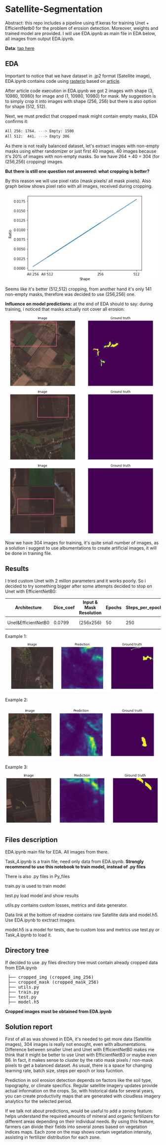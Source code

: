# Satellite-Segmentation
Abstract: this repo includes a pipeline using tf.keras for training Unet + EfficientNetb0 for the problem of erosion detection. Moreover, weights and trained model are provided. I will use EDA.ipynb as main file in EDA below, all images from output EDA.ipynb.

**Data**: [tap here](https://drive.google.com/drive/folders/1_T-R-FvMaNDeawhHGtUZ6Dc8KF4ERNrn?usp=sharing)

## EDA
Important to notice that we have dataset in .jp2 format (Satellite image), EDA.ipynb contains code using [rasterio](https://rasterio.readthedocs.io/en/latest/)
based on [article](https://medium.datadriveninvestor.com/preparing-aerial-imagery-for-crop-classification-ce05d3601c68).

Aftеr article code execution in EDA.ipynb we got 2 images with shape (3, 10980, 10980) for image and (1, 10980, 10980) for mask.
My suggestion is to simply crop it into images with shape (256, 256) but there is also option for shape (512, 512).

Next, we must predict that cropped mask might contain empty masks, EDA confirms it:
```sh
All 256: 1764. ---> Empty: 1500
All 512:  441. ---> Empty 306
```
As there is not really balanced dataset, let's extract images with non-empty masks using either randomizer or just first 40 images. 40 images because it's 20% of images with non-empty masks. So we have 264 + 40 = 304 (for (256,256) cropping) images.

**But there is still one question not answered: what cropping is better?**

By this reason we will use pixel ratio (mask pixels/ all mask pixels).
Also graph below shows pixel ratio with all images, received during cropping.

![alt text](images/ratio_shape.PNG)

Seems like it's better (512,512) cropping, from another hand it's only 141 non-empty masks, therefore was decided to use (256,256) one.

**Influence on model predictions:** at the end of EDA should to say: during training, i noticed that masks actually not cover all erosion:

![alt text](images/Masks_problem.PNG)

Now we have 304 images for training, it's quite small number of images, as a solution i suggest to use albumentations to create artificial images, it will be done in training file.

## Results
I tried custom Unet with 2 millon parameters and it works poorly. So i decided to try something bigger after some attempts decided to stop on Unet with EfficientNetB0:

| Architecture | Dice_coef | Input & Mask Resolution | Epochs | Steps_per_epoch | Loss function | Optimizer | Learning scheduler |
| ------ | ------ | ------ | ------ | ------ | ------ | ------ | ------ |
| Unet&EfficientNetB0 | 0.0799 | (256x256) | 50 | 250 | FocalLoss | Adam (lr=1e-3) | ReduceLROnPlateau(factor=0.5, patience=3) |

Example 1:

![alt text](images/Example_1.PNG)

Example 2:

![alt text](images/Example_2.PNG)

Example 3:

![alt text](images/Example_3.PNG)

## Files description
EDA.ipynb main file for EDA. All images from there.

Task_4.ipynb is a train file, need only data from EDA.ipynb. **Strongly recommend to use this notebook to train model, instead of .py files**

There is also .py files in Py_files

train.py is used to train model

test.py load model and show results

utils.py contains custom losses, metrics and data generator.

Data link at the bottom of readme contains raw Satellite data and model.h5. Use EDA.ipynb to exctract images.

model.h5 is a model for tests, due to custom loss and metrics use test.py or Task_4.ipynb to load it.

## Directory tree
If decided to use .py files directory tree must contain already cropped data from EDA.ipynb
<pre>
 ├── cropped_img (cropped_img_256)
 ├── cropped_mask (cropped_mask_256)
 ├── utils.py
 ├── train.py 
 ├── test.py  
 ├── model.h5
</pre>

**Cropped images must be obtained from EDA.ipynb**

## Solution report
First of all as was showed in EDA, it's needed to get more data (Satellite images), 304 images is really not enought, even with albumentations.
Difference between smaller Unet and Unet with EfficientNetB0 makes me think that it might be better to use Unet with EfficientNetB3 or maybe even B6.
In fact, it makes sense to cluster by the ratio mask pixels / non-mask pixels to get a balanced dataset.
As usual, there is a space for changing learning rate, batch size, steps per epoch or loss fucntion.

Prediction in soil erosion detection depends on factors like the soil type, topography, or climate specifics.
Regular satellite imagery updates provide actual information on the crops. So, with historical data for several years, you can create productivity maps that are generated with cloudless imagery analytics for the selected period.

If we talk not about predictions, would be useful to add a zoning feature: helps understand the required amounts of mineral and organic fertilizers for different areas depending on their individual needs. By using this feature, farmers can divide their fields into several zones based on vegetation indices maps. Each zone on the map shows certain vegetation intensity, assisting in fertilizer distribution for each zone.

